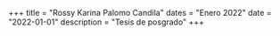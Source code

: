 +++
title = "Rossy Karina Palomo Candila"
dates = "Enero 2022"
date = "2022-01-01"
description = "Tesis de posgrado"
+++

